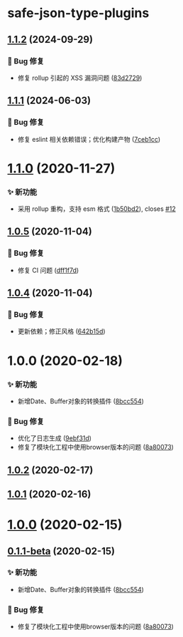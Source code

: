 # safe-json-type-plugins

## [1.1.2](https://github.com/CaoMeiYouRen/safe-json-type-plugins/compare/v1.1.1...v1.1.2) (2024-09-29)


### 🐛 Bug 修复

* 修复 rollup 引起的 XSS 漏洞问题 ([83d2729](https://github.com/CaoMeiYouRen/safe-json-type-plugins/commit/83d2729))

## [1.1.1](https://github.com/CaoMeiYouRen/safe-json-type-plugins/compare/v1.1.0...v1.1.1) (2024-06-03)


### 🐛 Bug 修复

* 修复 eslint 相关依赖错误；优化构建产物 ([7ceb1cc](https://github.com/CaoMeiYouRen/safe-json-type-plugins/commit/7ceb1cc))

# [1.1.0](https://github.com/CaoMeiYouRen/safe-json-type-plugins/compare/v1.0.5...v1.1.0) (2020-11-27)


### ✨ 新功能

* 采用 rollup 重构，支持 esm 格式 ([1b50bd2](https://github.com/CaoMeiYouRen/safe-json-type-plugins/commit/1b50bd2)), closes [#12](https://github.com/CaoMeiYouRen/safe-json-type-plugins/issues/12)

## [1.0.5](https://github.com/CaoMeiYouRen/safe-json-type-plugins/compare/v1.0.4...v1.0.5) (2020-11-04)


### 🐛 Bug 修复

* 修复 CI 问题 ([dff1f7d](https://github.com/CaoMeiYouRen/safe-json-type-plugins/commit/dff1f7d))

## [1.0.4](https://github.com/CaoMeiYouRen/safe-json-type-plugins/compare/v1.0.3...v1.0.4) (2020-11-04)


### 🐛 Bug 修复

* 更新依赖；修正风格 ([642b15d](https://github.com/CaoMeiYouRen/safe-json-type-plugins/commit/642b15d))

# 1.0.0 (2020-02-18)


### ✨ 新功能

* 新增Date、Buffer对象的转换插件 ([8bcc554](https://github.com/CaoMeiYouRen/safe-json-type-plugins/commit/8bcc554))


### 🐛 Bug 修复

* 优化了日志生成 ([9ebf31d](https://github.com/CaoMeiYouRen/safe-json-type-plugins/commit/9ebf31d))
* 修复了模块化工程中使用browser版本的问题 ([8a80073](https://github.com/CaoMeiYouRen/safe-json-type-plugins/commit/8a80073))

## [1.0.2](https://github.com/CaoMeiYouRen/safe-json-type-plugins/compare/v1.0.1...v1.0.2) (2020-02-17)



## [1.0.1](https://github.com/CaoMeiYouRen/safe-json-type-plugins/compare/v1.0.0...v1.0.1) (2020-02-16)



# [1.0.0](https://github.com/CaoMeiYouRen/safe-json-type-plugins/compare/v0.1.1-beta...v1.0.0) (2020-02-15)



## [0.1.1-beta](https://github.com/CaoMeiYouRen/safe-json-type-plugins/compare/8bcc554...v0.1.1-beta) (2020-02-15)


### ✨ 新功能

* 新增Date、Buffer对象的转换插件 ([8bcc554](https://github.com/CaoMeiYouRen/safe-json-type-plugins/commit/8bcc554))


### 🐛 Bug 修复

* 修复了模块化工程中使用browser版本的问题 ([8a80073](https://github.com/CaoMeiYouRen/safe-json-type-plugins/commit/8a80073))

